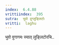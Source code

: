 ```yaml
---
index:  6.4.88
vrittiindex:  395
sutra:  भुवो वुग्लुङ्लिटोः
vritti:  laghu 
---
```


भुवो वुगागमः स्यात् लुङ्लिटोरचि..

